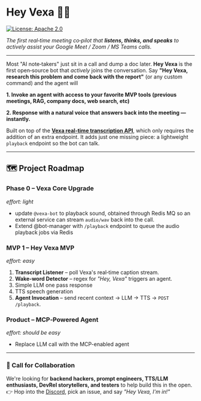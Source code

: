 # Hey Vexa 👋🤖

[![License: Apache 2.0](https://img.shields.io/badge/License-Apache_2.0-blue.svg)](https://opensource.org/licenses/Apache-2.0)

*The first real‑time meeting co‑pilot that **listens, thinks, and speaks** to actively assist your Google Meet / Zoom / MS Teams calls.*

---

Most "AI note‑takers" just sit in a call and dump a doc later. **Hey Vexa** is the first open‑source bot that *actively* joins the conversation.
Say **"Hey Vexa, research this problem and come back with the report"** (or any custom command) and the agent will 

**1. Invoke an agent with access to your favorite MVP tools (previous meetings, RAG, company docs, web search, etc)**

**2. Response with a natural voice that answers back into the meeting — instantly.**

Built on top of the **[Vexa real‑time transcription API](https://github.com/Vexa-ai/vexa)**, which only requires the addition of an extra endpoint. It adds just one missing piece: a lightweight `playback` endpoint so the bot can talk.

---

## 🗺️ Project Roadmap

### **Phase 0 – Vexa Core Upgrade**
*effort: light*

* update `@vexa-bot` to playback sound, obtained through Redis MQ so an external service can stream `audio/wav` back into the call.
* Extend @bot-manager with `/playback` endpoint to queue the audio playback jobs via Redis

### **MVP 1 – Hey Vexa MVP**
*effort: easy*

1. **Transcript Listener** – poll Vexa's real‑time caption stream.
2. **Wake‑word Detector** – regex for *"Hey, Vexa"* triggers an agent.
3. Simple LLM one pass response
4. TTS speech generation
5. **Agent Invocation** – send recent context → LLM → TTS → `POST /playback`.

### **Product – MCP‑Powered Agent**
*effort: should be easy*

* Replace LLM call with the MCP-enabled agent

---

### 🤝 Call for Collaboration

We're looking for **backend hackers, prompt engineers, TTS/LLM enthusiasts, DevRel storytellers, and testers** to help build this in the open.
👉 Hop into the [Discord](https://discord.gg/vexa), pick an issue, and say *"Hey Vexa, I'm in!"*
